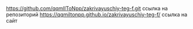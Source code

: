 https://github.com/qqmIlToNpp/zakrivayuschiy-teg-f.git ссылка на репозиторий
https://qqmiltonpp.github.io/zakrivayuschiy-teg-f/ ссылка на сайт